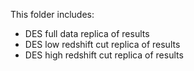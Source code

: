 This folder includes:
- DES full data replica of results
- DES low redshift cut replica of results
- DES high redshift cut replica of results
